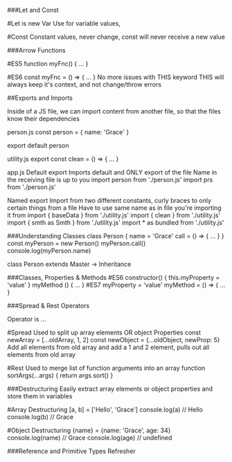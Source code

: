 ###Let and Const

#Let is new Var
Use for variable values,

#Const
Constant values, never change, const will never receive a new value



###Arrow Functions

#ES5
function myFnc() {
      ...
}

#ES6
const myFnc = () => {
      ...
}
No more issues with THIS keyword
THIS will always keep it's context, and not change/throw errors



##Exports and Imports

Inside of a JS file, we can import content from another file, so that the files know their dependencies

person.js
const person = {
      name: 'Grace'
}

export default person

utility.js
export const clean = () => { ... }

app.js
Default export
Imports default and ONLY export of the file Name in the receiving file is up to you
import person from './person.js'
import prs from './person.js'

Named export
Import from two different constants, curly braces to only certain things from a file
Have to use same name as in file you're importing it from
import { baseData } from './utility.js'
import { clean } from './utility.js'
import { smth as Smth } from './utility.js'
import * as bundled from './utility.js'



###Understanding Classes
class Person {
      name = 'Grace'
      call = () => { ... }
}
const myPerson = new Person()
myPerson.call()
console.log(myPerson.name)

class Person extends Master -> Inheritance



###Classes, Properties & Methods
#ES6
constructor() {
      this.myProperty = 'value'
}
myMethod () { ... }
#ES7
myProperty = 'value'
myMethod = () => { ... }



###Spread & Rest Operators

Operator is ...

#Spread
Used to split up array elements OR object Properties
const newArray = [...oldArray, 1, 2]
const newObject = {...oldObject, newProp: 5}
Add all elements from old array and add a 1 and 2 element, pulls out all elements from old array

#Rest
Used to merge list of function arguments into an array
function sortArgs(...args) {
      return args.sort()
}



###Destructuring
Easily extract array elements or object properties and store them in variables

#Array Destructuring
[a, b] = ['Hello', 'Grace']
console.log(a) // Hello
console.log(b) // Grace

#Object Destructuring
{name} = {name: 'Grace', age: 34}
console.log(name) // Grace
console.log(age) // undefined



###Reference and Primitive Types Refresher
